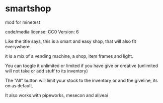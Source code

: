 # smartshop
mod for minetest

code/media license: CC0
Version: 6

Like the title says, this is a smart and easy shop, that will also fit everywhere.

it is a mix of a vending machine, a shop, item frames and light.

You can toogle it unlimited or limited if you have give or creative
(unlimited will not take or add stuff to its inventory)

The "All" button will limit your stock to the inventory or and the giveline, its on as default.

It also works with pipeworks, mesecon and aliveai
